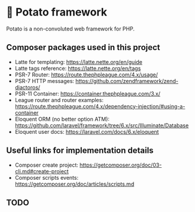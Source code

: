 # 🥔 Potato framework

Potato is a non-convoluted web framework for PHP.

## Composer packages used in this project

- Latte for templating: https://latte.nette.org/en/guide
- Latte tags reference: https://latte.nette.org/en/tags
- PSR-7 Router: https://route.thephpleague.com/4.x/usage/
- PSR-7 HTTP messages: https://github.com/zendframework/zend-diactoros/
- PSR-11 Container: https://container.thephpleague.com/3.x/
- League router and router examples: https://route.thephpleague.com/4.x/dependency-injection/#using-a-container
- Eloquent ORM (no better option ATM): https://github.com/laravel/framework/tree/6.x/src/Illuminate/Database
- Eloquent user docs: https://laravel.com/docs/6.x/eloquent

## Useful links for implementation details

- Composer create project: https://getcomposer.org/doc/03-cli.md#create-project
- Composer scripts events: https://getcomposer.org/doc/articles/scripts.md

## TODO


